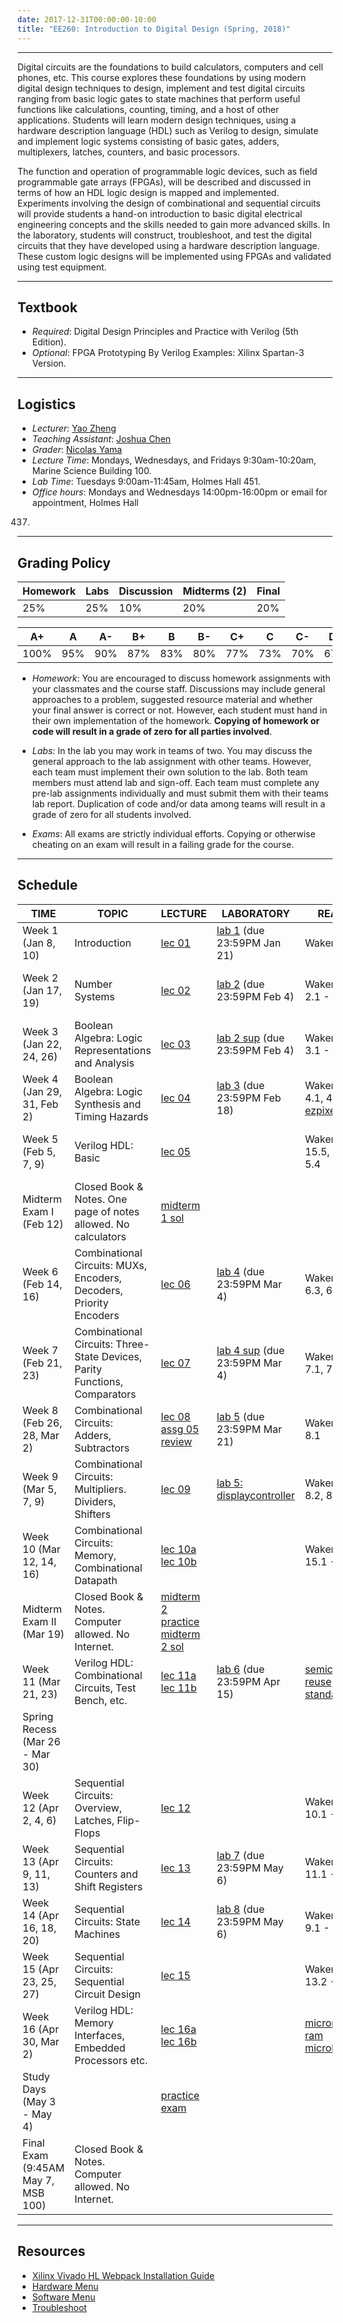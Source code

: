 ```yaml
---
date: 2017-12-31T00:00:00-10:00
title: "EE260: Introduction to Digital Design (Spring, 2018)"
---
```


***
Digital circuits are the foundations to build calculators, computers and cell phones, etc. This course explores these foundations by using modern digital design techniques to design, implement and test digital circuits ranging from basic logic gates to state machines that perform useful functions like calculations, counting, timing, and a host of other applications. Students will learn modern design techniques, using a hardware description language (HDL) such as Verilog to design, simulate and implement logic systems consisting of basic gates, adders, multiplexers, latches, counters, and basic processors.

The function and operation of programmable logic devices, such as field programmable gate arrays (FPGAs), will be described and discussed in terms of how an HDL logic design is mapped and implemented. Experiments involving the design of combinational and sequential circuits will provide students a hand-on introduction to basic digital electrical engineering concepts and the skills needed to gain more advanced skills. In the laboratory, students will construct, troubleshoot, and test the digital circuits that they have developed using a hardware description language. These custom logic designs will be implemented using FPGAs and validated using test equipment.

***
## Textbook
- *Required*: Digital Design Principles and Practice with Verilog (5th Edition).
- *Optional*: FPGA Prototyping By Verilog Examples: Xilinx Spartan-3 Version.

***
## Logistics
- *Lecturer*: [Yao Zheng](mailto:yao.zheng@hawaii.edu)
- *Teaching Assistant*: [Joshua Chen](mailto:jschen2@hawaii.edu)
- *Grader*: [Nicolas Yama](mailto:nyama8@hawaii.edu)
- *Lecture Time*: Mondays, Wednesdays, and Fridays 9:30am-10:20am, Marine Science Building 100.
- *Lab Time*: Tuesdays 9:00am-11:45am, Holmes Hall 451.
- *Office hours*: Mondays and Wednesdays 14:00pm-16:00pm or email for appointment, Holmes Hall
437.

***
## Grading Policy
| Homework | Labs | Discussion | Midterms (2) | Final |
|----------|------|------------|--------------|-------|
| 25%      | 25%  | 10%        | 20%          | 20%   |


| A+   | A   | A-  | B+  | B   | B-  | C+  | C   | C-  | D+  | D   | D-  | F |
|------|-----|-----|-----|-----|-----|-----|-----|-----|-----|-----|-----|---|
| 100% | 95% | 90% | 87% | 83% | 80% | 77% | 73% | 70% | 67% | 63% | 60% | 0 |


- *Homework*: You are encouraged to discuss homework assignments with your classmates and the course staff. Discussions may include general approaches to a problem, suggested resource material and whether your final answer is correct or not. However, each student must hand in their own implementation of the homework. **Copying of homework or code will result in a grade of zero for all parties involved**.

- *Labs*: In the lab you may work in teams of two. You may discuss the general approach to the lab assignment with other teams. However, each team must implement their own solution to the lab. Both team members must attend lab and sign-off. Each team must complete any pre-lab assignments individually and must submit them with their teams lab report. Duplication of code and/or data among teams will result in a grade of zero for all students involved.

- *Exams*: All exams are strictly individual efforts. Copying or otherwise cheating on an exam will result in a failing grade for the course.

***
## Schedule
TIME                            | TOPIC                                                                      | LECTURE                                                                         | LABORATORY                                               | READING                                             | ASSG
--------------------------------|----------------------------------------------------------------------------|---------------------------------------------------------------------------------|----------------------------------------------------------|-----------------------------------------------------|--------------------------------------------
Week 1 (Jan 8, 10)              | Introduction                                                               | [lec 01][lec 01 url]                                                            | [lab 1][lab 1 url] (due 23:59PM Jan 21)                  | Wakerly Ch. 1                                       |
Week 2 (Jan 17, 19)             | Number Systems                                                             | [lec 02][lec 02 url]                                                            | [lab 2][lab 2 url] (due 23:59PM Feb 4)                   | Wakerly Sec. 2.1 - Sec. 2.6                         | [assg 01][assg 01 url] (due 23:59PM Jan 28)
Week 3 (Jan 22, 24, 26)         | Boolean Algebra: Logic Representations and Analysis                        | [lec 03][lec 03 url]                                                            | [lab 2 sup][lab 2 sup url] (due 23:59PM Feb 4)           | Wakerly Sec. 3.1 - Sec. 3.3                         | [assg 02][assg 02 url] (due 23:59PM Feb 4)
Week 4 (Jan 29, 31, Feb 2)      | Boolean Algebra: Logic Synthesis and Timing Hazards                        | [lec 04][lec 04 url]                                                            | [lab 3][lab 3 url] (due 23:59PM Feb 18)                  | Wakerly Sec. 4.1, 4.2, 3.3 [ezpixel][ezpixel url]   | [assg 03][assg 03 url] (due 23:59PM Feb 11)
Week 5 (Feb 5, 7, 9)            | Verilog HDL: Basic                                                         | [lec 05][lec 05 url]                                                            |                                                          | Wakerly Sec. 15.5, 5.1 - 5.4                        | [quiz 1][quiz 1 url] (due 10:20AM Feb 9)
Midterm Exam I (Feb 12)         | Closed Book & Notes. One page of notes allowed. No calculators             | [midterm 1 sol][midterm 1 sol url]                                              |                                                          |                                                     |
Week 6 (Feb 14, 16)             | Combinational Circuits: MUXs, Encoders, Decoders, Priority Encoders        | [lec 06][lec 06 url]                                                            | [lab 4][lab 4 url] (due 23:59PM Mar 4)                   | Wakerly Sec. 6.3, 6.4, 7.2                          | [assg 04][assg 04 url] (due 23:59PM Feb 27)
Week 7 (Feb 21, 23)             | Combinational Circuits: Three-State Devices, Parity Functions, Comparators | [lec 07][lec 07 url]                                                            | [lab 4 sup][lab 4 sup url] (due 23:59PM Mar 4)           | Wakerly Sec. 7.1, 7.3, 7.4                          | [assg 05][assg 05 url] (due 23:59PM Mar 4)
Week 8 (Feb 26, 28, Mar 2)      | Combinational Circuits: Adders, Subtractors                                | [lec 08][lec 08 url] [assg 05 review][assg 05 review url]                       | [lab 5][lab 5 url] (due 23:59PM Mar 21)                  | Wakerly Sec. 8.1                                    | [assg 06][assg 06 url] (due 23:59PM Mar 11)
Week 9 (Mar 5, 7, 9)            | Combinational Circuits: Multipliers. Dividers, Shifters                    | [lec 09][lec 09 url]                                                            | [lab 5: displaycontroller][lab 5: displaycontroller url] | Wakerly Sec. 8.2, 8.3, 8.4                          | [assg 07][assg 07 url] (due 23:59PM Mar 21)
Week 10 (Mar 12, 14, 16)        | Combinational Circuits: Memory, Combinational Datapath                     | [lec 10a][lec 10a url] [lec 10b][lec 10b url]                                   |                                                          | Wakerly Sec. 15.1 - 15.2                            |
Midterm Exam II (Mar 19)        | Closed Book & Notes. Computer allowed. No Internet.                        | [midterm 2 practice][midterm 2 practice url] [midterm 2 sol][midterm 2 sol url] |                                                          |                                                     |
Week 11 (Mar 21, 23)            | Verilog HDL: Combinational Circuits, Test Bench, etc.                      | [lec 11a][lec 11a url] [lec 11b][lec 11b url]                                   | [lab 6][lab 6 url] (due 23:59PM Apr 15)                  | [semiconductor reuse standard][srs url]             | [quiz 2][quiz 2 url] (due 10:20AM Apr 4)
Spring Recess (Mar 26 - Mar 30) |                                                                            |                                                                                 |                                                          |                                                     |
Week 12 (Apr 2, 4, 6)           | Sequential Circuits: Overview, Latches, Flip-Flops                         | [lec 12][lec 12 url]                                                            |                                                          | Wakerly Sec. 10.1 - 10.3                            | [assg 08][assg 08 url] (due 23:59PM Apr 15)
Week 13 (Apr 9, 11, 13)         | Sequential Circuits: Counters and Shift Registers                          | [lec 13][lec 13 url]                                                            | [lab 7][lab 7 url] (due 23:59PM May 6)                   | Wakerly Sec. 11.1 - 11.2                            | [assg 09][assg 09 url] (due 23:59PM Apr 22)
Week 14 (Apr 16, 18, 20)        | Sequential Circuits: State Machines                                        | [lec 14][lec 14 url]                                                            | [lab 8][lab 8 url] (due 23:59PM May 6)                   | Wakerly Sec. 9.1 - 9.4                              | [assg 10][assg 10 url] (due 23:59PM May 6)
Week 15 (Apr 23, 25, 27)        | Sequential Circuits: Sequential Circuit Design                             | [lec 15][lec 15 url]                                                            |                                                          | Wakerly Sec. 13.2 - 13.4                            |
Week 16 (Apr 30, Mar 2)         | Verilog HDL: Memory Interfaces, Embedded Processors etc.                   | [lec 16a][lec 16a url] [lec 16b][lec 16b url]                                   |                                                          | [micron cellular ram][mcr url] [microblaze][mb url] | [quiz 3][quiz 3 url] (due 10:20AM May 2)
Study Days (May 3 - May 4)      |                                                                            | [practice exam][practice exam url]                                                  |                                                          |                                                     |
Final Exam (9:45AM May 7, MSB 100)              | Closed Book & Notes. Computer allowed. No Internet.                        |                                                                                 |                                                          |                                                     |

***
## Resources
- [Xilinx Vivado HL Webpack Installation Guide][xilinx vivado tutorial]
- [Hardware Menu][hardware menu url]
- [Software Menu][software menu url]
- [Troubleshoot][troubleshoot url]

[lec urls]: # (lec urls)
[lec 01 url]: https://s3-us-west-2.amazonaws.com/gustybear-websites/course_ee260_2018_spring/docs/slides/ee260_2018_spring_materials_week_01_slides.pdf
[lec 02 url]: https://s3-us-west-2.amazonaws.com/gustybear-websites/course_ee260_2018_spring/docs/slides/ee260_2018_spring_materials_week_02_slides.pdf
[lec 03 url]: https://s3-us-west-2.amazonaws.com/gustybear-websites/course_ee260_2018_spring/docs/slides/ee260_2018_spring_materials_week_03_slides.pdf
[lec 04 url]: https://s3-us-west-2.amazonaws.com/gustybear-websites/course_ee260_2018_spring/docs/slides/ee260_2018_spring_materials_week_04_slides.pdf
[lec 05 url]: https://s3-us-west-2.amazonaws.com/gustybear-websites/course_ee260_2018_spring/docs/slides/ee260_2018_spring_materials_week_05_slides.pdf
[lec 06 url]: https://s3-us-west-2.amazonaws.com/gustybear-websites/course_ee260_2018_spring/docs/slides/ee260_2018_spring_materials_week_06_slides.pdf
[lec 07 url]: https://s3-us-west-2.amazonaws.com/gustybear-websites/course_ee260_2018_spring/docs/slides/ee260_2018_spring_materials_week_07_slides.pdf
[lec 08 url]: https://s3-us-west-2.amazonaws.com/gustybear-websites/course_ee260_2018_spring/docs/slides/ee260_2018_spring_materials_week_08_slides.pdf
[lec 09 url]: https://s3-us-west-2.amazonaws.com/gustybear-websites/course_ee260_2018_spring/docs/slides/ee260_2018_spring_materials_week_09_slides.pdf
[lec 10a url]: https://s3-us-west-2.amazonaws.com/gustybear-websites/course_ee260_2018_spring/docs/slides/ee260_2018_spring_materials_week_10_slides_a.pdf
[lec 10b url]: https://s3-us-west-2.amazonaws.com/gustybear-websites/course_ee260_2018_spring/docs/slides/ee260_2018_spring_materials_week_10_slides_b.pdf
[lec 11a url]: https://s3-us-west-2.amazonaws.com/gustybear-websites/course_ee260_2018_spring/docs/slides/ee260_2018_spring_materials_week_11_slides_a.pdf
[lec 11b url]: https://s3-us-west-2.amazonaws.com/gustybear-websites/course_ee260_2018_spring/docs/slides/ee260_2018_spring_materials_week_11_slides_b.pdf
[lec 12 url]: https://s3-us-west-2.amazonaws.com/gustybear-websites/course_ee260_2018_spring/docs/slides/ee260_2018_spring_materials_week_12_slides.pdf
[lec 13 url]: https://s3-us-west-2.amazonaws.com/gustybear-websites/course_ee260_2018_spring/docs/slides/ee260_2018_spring_materials_week_13_slides.pdf
[lec 14 url]: https://s3-us-west-2.amazonaws.com/gustybear-websites/course_ee260_2018_spring/docs/slides/ee260_2018_spring_materials_week_14_slides.pdf
[lec 15 url]: https://s3-us-west-2.amazonaws.com/gustybear-websites/course_ee260_2018_spring/docs/slides/ee260_2018_spring_materials_week_15_slides.pdf
[lec 16a url]: https://s3-us-west-2.amazonaws.com/gustybear-websites/course_ee260_2018_spring/docs/slides/ee260_2018_spring_materials_week_16_slides_a.pdf
[lec 16b url]: https://s3-us-west-2.amazonaws.com/gustybear-websites/course_ee260_2018_spring/docs/slides/ee260_2018_spring_materials_week_16_slides_b.pdf

[lab urls]: # (lab urls)
[lab 1 url]: https://classroom.github.com/a/3Vug4__H
[lab 2 url]: https://classroom.github.com/g/CZwoyb0X
[lab 2 sup url]: https://tinyurl.com/y7xfwwwy
[lab 3 url]: https://classroom.github.com/g/6pTJLIPt
[lab 4 url]: https://classroom.github.com/g/GLgyFyyy
[lab 4 sup url]: https://tinyurl.com/y9fzrpxp
[lab 5 url]: https://classroom.github.com/g/vi4bvpns
[lab 5: displaycontroller url]: https://raw.githubusercontent.com/ee260-2018-spring/ee260_2018_spring_materials_laboratory_05_repo/master/codes/displaycontrolller.v
[lab 6 url]: https://classroom.github.com/g/xSCfdPrN
[lab 7 url]: https://classroom.github.com/a/KGg4zeR-
[lab 8 url]: https://classroom.github.com/g/ToQm3aAb

[assg urls]: # (assg urls)
[assg 01 url]: https://classroom.github.com/a/yOMrBZHi
[assg 02 url]: https://classroom.github.com/a/Dt0YkFPp
[assg 03 url]: https://classroom.github.com/a/fAhaOeNV
[assg 04 url]: https://classroom.github.com/a/3w0n2ZcC
[assg 05 url]: https://classroom.github.com/a/dKAU7Q7F
[assg 05 review url]: https://s3-us-west-2.amazonaws.com/gustybear-websites/course_ee260_2018_spring/docs/slides/ee260_2018_spring_materials_week_08_slides_assg.pdf
[assg 06 url]: https://classroom.github.com/a/XSZ_LTw6
[assg 07 url]: https://classroom.github.com/a/0E8Sof8b
[assg 08 url]: https://classroom.github.com/a/7OVQs8fO
[assg 09 url]: https://classroom.github.com/a/ypgRXzAp
[assg 10 url]: https://classroom.github.com/a/LJzIR4tr

[reading urls]: # (reading urls)
[ezpixel url]: https:s3-us-west-2.amazonaws.com/gustybear-websites/course_ee260_2018_spring/docs/reading/Burke_2018_The%20ezPixel%20lights%20it%20up%20%5BResources%5D.pdf
[srs url]: https://s3-us-west-2.amazonaws.com/gustybear-websites/course_ee260_2018_spring/docs/slides/FreescaleVerilog.pdf
[mcr url]: https://s3-us-west-2.amazonaws.com/gustybear-websites/course_ee260_2018_spring/docs/slides/128mb_burst_cr1_5_p26z.pdf
[mb url]: https://s3-us-west-2.amazonaws.com/gustybear-websites/course_ee260_2018_spring/docs/slides/mb_ref_guide.pdf

[quiz urls]: # (quiz urls)
[quiz 1 url]: https://goo.gl/forms/XV7AGnrRRP9vxO242
[quiz 2 url]: https://goo.gl/forms/30AgmpUf8emeNjjF3
[quiz 3 url]: https://goo.gl/forms/SikmgVUQFCtdl23K3

[exam urls]: # (exam urls)
[midterm 1 sol url]: http://s3-us-west-2.amazonaws.com/gustybear-websites/course_ee260_2018_spring/docs/exam-sol/ee260_2018_spring_materials_exam_01.pdf
[midterm 2 practice url]: https://classroom.github.com/a/Umy0O5Jq
[midterm 2 sol url]: https://github.com/ee260-2018-spring/ee260_2018_spring_materials_exam_02_repo
[practice exam url]: https://classroom.github.com/a/gH_ED48t

[resource urls]: # (resource urls)
[xilinx vivado tutorial]: ../tutorials/xilinx_vivado_installation_guide/
[hardware menu url]: # (tbd)
[software menu url]: # (tbd)
[troubleshoot url]: # (tbd)

